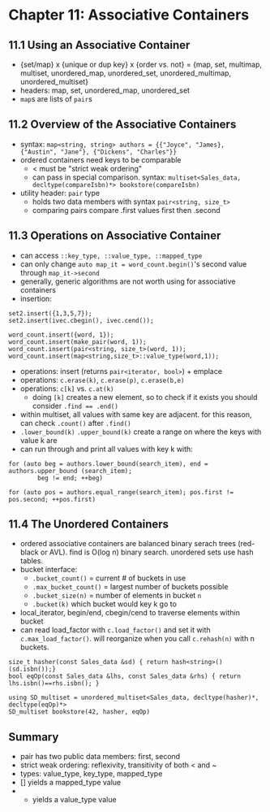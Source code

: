# Chapter 11: Associative Containers

## 11.1 Using an Associative Container
- {set/map} x {unique or dup key} x {order vs. not} = {map, set, multimap, multiset, unordered_map, unordered_set, unordered_multimap, unordered_multiset}
- headers: map, set, unordered_map, unordered_set
- `map`s are lists of `pair`s 

## 11.2 Overview of the Associative Containers
- syntax: `map<string, string> authors = {{"Joyce", "James}, {"Austin", "Jane"}, {"Dickens", "Charles"}}`
- ordered containers need keys to be comparable
    - < must be "strict weak ordering"
    - can pass in special comparison. syntax: `multiset<Sales_data, decltype(compareIsbn)*> bookstore(compareIsbn)`
- utility header: `pair` type
    - holds two data members with syntax `pair<string, size_t>`
    - comparing pairs compare .first values first then .second

## 11.3 Operations on Associative Container
- can access `::key_type, ::value_type, ::mapped_type`
- can only change `auto map_it = word_count.begin()`'s second value through `map_it->second`
- generally, generic algorithms are not worth using for associative containers
- insertion:
```
set2.insert({1,3,5,7});
set2.insert(ivec.cbegin(), ivec.cend());

word_count.insert({word, 1});
word_count.insert(make_pair(word, 1));
word_count.insert(pair<string, size_t>(word, 1));
word_count.insert(map<string,size_t>::value_type(word,1));
```
- operations: insert (returns `pair<iterator, bool>`) + emplace
- operations: `c.erase(k)`, `c.erase(p)`, `c.erase(b,e)`
- operations: `c[k]` vs. `c.at(k)`
    - doing `[k]` creates a new element, so to check if it exists you should consider `.find == .end()`
- within multiset, all values with same key are adjacent. for this reason, can check `.count()` after `.find()`
- `.lower_bound(k)` `.upper_bound(k)` create a range on where the keys with value k are
- can run through and print all values with key k with:
```
for (auto beg = authors.lower_bound(search_item), end = authors.upper_bound (search_item);
        beg != end; ++beg)

for (auto pos = authors.equal_range(search_item); pos.first != pos.second; ++pos.first)
```
## 11.4 The Unordered Containers
- ordered associative containers are balanced binary serach trees (red-black or AVL). find is O(log n) binary search. unordered sets use hash tables. 
- bucket interface:
    - `.bucket_count()` = current # of buckets in use
    - `.max_bucket_count()` = largest number of buckets possible
    - `.bucket_size(n)` = number of elements in bucket `n`
    - `.bucket(k)` which bucket would key k go to
- local_iterator, begin/end, cbegin/cend to traverse elements within bucket
- can read load_factor with `c.load_factor()` and set it with `c.max_load_factor()`. will reorganize when you call `c.rehash(n)` with n buckets. 

```
size_t hasher(const Sales_data &sd) { return hash<string>()(sd.isbn());}
bool eqOp(const Sales_data &lhs, const Sales_data &rhs) { return lhs.isbn()==rhs.isbn(); }

using SD_multiset = unordered_multiset<Sales_data, decltype(hasher)*, decltype(eqOp)*>
SD_multiset bookstore(42, hasher, eqOp)
```

## Summary
- pair has two public data members: first, second
- strict weak ordering: reflexivity, transitivity of both < and ~
- types:  value_type, key_type, mapped_type
- [] yields a mapped_type value
- * yields a value_type value